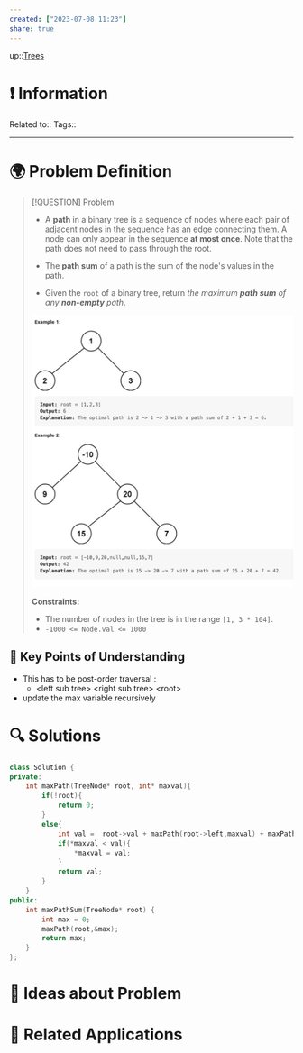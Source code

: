 ```yaml
---
created: ["2023-07-08 11:23"]
share: true
---
```


up::[Trees](NeetCode%20Index.md#^27a48d)

# ❗ Information
Related to:: 
Tags:: 

___
# 🌍 Problem Definition

> [!QUESTION] Problem
> - A **path** in a binary tree is a sequence of nodes where each pair of adjacent nodes in the sequence has an edge connecting them. A node can only appear in the sequence **at most once**. Note that the path does not need to pass through the root.
> 
> - The **path sum** of a path is the sum of the node's values in the path.
> 
> - Given the `root` of a binary tree, return _the maximum **path sum** of any **non-empty** path_.
> 
> ![500](./40-referenceVAULTS/Resource%20Library/Images/Pasted%20image%2020230708112655.png)
> 
> **Constraints:**
> 
> - The number of nodes in the tree is in the range `[1, 3 * 104]`.
> - `-1000 <= Node.val <= 1000`

## 🔑 **Key Points of Understanding**
- This has to be post-order traversal : 
	- \<left sub tree\> \<right sub tree\> \<root\>
- update the max variable recursively
# 🔍 Solutions
```C++
class Solution {  
private:  
    int maxPath(TreeNode* root, int* maxval){  
        if(!root){  
            return 0;  
        }  
        else{  
            int val =  root->val + maxPath(root->left,maxval) + maxPath(root->right,maxval);  
            if(*maxval < val){  
                *maxval = val;  
            }  
            return val;  
        }  
    }  
public:  
    int maxPathSum(TreeNode* root) {  
        int max = 0;  
        maxPath(root,&max);  
        return max;  
    }  
};
```
# 🧠 Ideas about Problem

# 🔗 Related Applications

